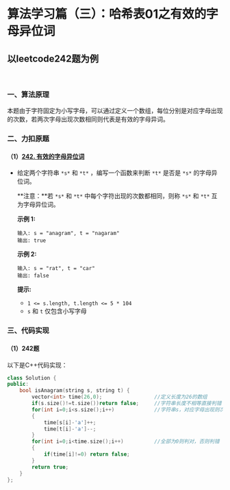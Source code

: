 # 算法学习篇（三）：哈希表01之有效的字母异位词

## 以leetcode242题为例

​		

### 一、算法原理

​		本题由于字符固定为小写字母，可以通过定义一个数组，每位分别是对应字母出现的次数，若两次字母出现次数相同则代表是有效的字母异词。

### 二、力扣原题

#### （1）[242. 有效的字母异位词](https://leetcode.cn/problems/valid-anagram/)

- 给定两个字符串 `*s*` 和 `*t*` ，编写一个函数来判断 `*t*` 是否是 `*s*` 的字母异位词。

  **注意：**若 `*s*` 和 `*t*` 中每个字符出现的次数都相同，则称 `*s*` 和 `*t*` 互为字母异位词。

   

  **示例 1:**

  ```
  输入: s = "anagram", t = "nagaram"
  输出: true
  ```

  **示例 2:**

  ```
  输入: s = "rat", t = "car"
  输出: false
  ```

   

  **提示:**

  - `1 <= s.length, t.length <= 5 * 104`
  - `s` 和 `t` 仅包含小写字母

   



### 三、代码实现

#### （1）242题

以下是C++代码实现：

```c++
class Solution {
public:
    bool isAnagram(string s, string t) {
        vector<int> time(26,0);					//定义长度为26的数组
        if(s.size()!=t.size())return false;		//字符串长度不相等直接判错
        for(int i=0;i<s.size();i++)				//字符串s，对应字母出现则次数加1，字符串t则相反，对应字母出现则次数减1
        {
            time[s[i]-'a']++;
            time[t[i]-'a']--;
        }
        for(int i=0;i<time.size();i++)			//全部为0则判对，否则判错
        {
            if(time[i]!=0) return false;
        }
        return true;
    }
};
```
